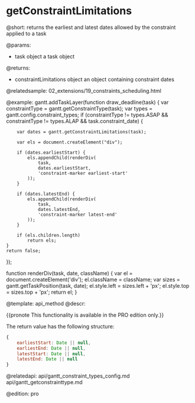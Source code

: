 getConstraintLimitations
=============

@short:
	returns the earliest and latest dates allowed by the constraint applied to a task

@params:
- task 	object	a task object

@returns:
- constraintLimitations		object		an object containing constraint dates

@relatedsample:
	02_extensions/19_constraints_scheduling.html

@example:
gantt.addTaskLayer(function draw_deadline(task) {
	var constraintType = gantt.getConstraintType(task);
	var types = gantt.config.constraint_types;
	if (constraintType != types.ASAP && 
    		constraintType != types.ALAP && task.constraint_date) {

		var dates = gantt.getConstraintLimitations(task);

		var els = document.createElement("div");

		if (dates.earliestStart) {
			els.appendChild(renderDiv(
            	task, 
                dates.earliestStart, 
                'constraint-marker earliest-start'
            ));
		}

		if (dates.latestEnd) {
			els.appendChild(renderDiv(
            	task, 
                dates.latestEnd, 
                'constraint-marker latest-end'
            ));
		}

		if (els.children.length)
			return els;
	}
	return false;
});

function renderDiv(task, date, className) {
	var el = document.createElement('div');
	el.className = className;
	var sizes = gantt.getTaskPosition(task, date);
	el.style.left = sizes.left + 'px';
	el.style.top = sizes.top + 'px';
	return el;
}


@template:	api_method
@descr:

{{pronote This functionality is available in the PRO edition only.}}

The return value has the following structure: 

~~~js
{
	earliestStart: Date || null,
	earliestEnd: Date || null,
	latestStart: Date || null,
	latestEnd: Date || null
}
~~~

@relatedapi:
api/gantt_constraint_types_config.md
api/gantt_getconstrainttype.md

@edition: pro
